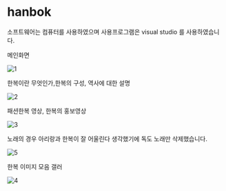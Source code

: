 # hanbok

소프트웨어는 컴퓨터를 사용하였으며 사용프로그램은 visual studio 를 사용하였습니다.

메인화면

![1](https://user-images.githubusercontent.com/76992600/229038004-966d4921-68d1-45f4-92f9-ed6e800b07db.png)


한복이란 무엇인가,한복의 구성, 역사에 대한 설명

![2](https://user-images.githubusercontent.com/76992600/229038025-48f5a484-a964-4390-95fa-669af57d86a7.png)



패션한복 영상, 한복의 홍보영상

![3](https://user-images.githubusercontent.com/76992600/229038047-a86a1cb9-2f43-4549-9cf4-f9436c1d5217.png)



노래의 경우 아리랑과 한복이 잘 어울린다 생각했기에 독도 노래만 삭제했습니다.

![5](https://user-images.githubusercontent.com/76992600/229038437-a6ee6b36-64d2-475d-8588-7cbf6fcd098b.png)



한복 이미지 모음 갤러

![4](https://user-images.githubusercontent.com/76992600/229038055-4263399c-758b-4243-94d5-efea56f3821a.png)




